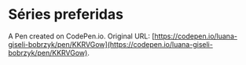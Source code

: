 # Séries preferidas

A Pen created on CodePen.io. Original URL: [https://codepen.io/luana-giseli-bobrzyk/pen/KKRVGow](https://codepen.io/luana-giseli-bobrzyk/pen/KKRVGow).


